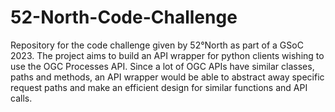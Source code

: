 # 52-North-Code-Challenge
Repository for the code challenge given by 52°North as part of a GSoC 2023. The project aims to build an API wrapper for python clients wishing to use the OGC Processes API. Since a lot of OGC APIs have similar classes, paths and methods, an API wrapper would be able to abstract away specific request paths and make an efficient design for similar functions and API calls.
